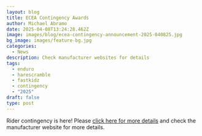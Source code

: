 ```yaml
---
layout: blog
title: ECEA Contingency Awards
author: Michael Abramo
date: 2025-04-08T13:24:28.462Z
image: images/blog/ecea-contingency-announcement-2025-040825.jpg
bg_image: images/feature-bg.jpg
categories:
  - News
description: Check manufacturer websites for details
tags:
  - enduro
  - harescramble
  - fastkidz
  - contingency
  - "2025"
draft: false
type: post
---
```

Rider contingency is here! Please [click here for more details](/attachments/ECEA-contingency-announcement-2025-interactive.pdf) and check the manufacturer website for more details.

